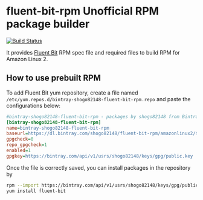 # fluent-bit-rpm Unofficial RPM package builder

[![Build Status](https://travis-ci.com/shogo82148/fluent-bit-rpm.svg?branch=master)](https://travis-ci.com/shogo82148/fluent-bit-rpm)

It provides [Fluent Bit](https://fluentbit.io/) RPM spec file and required files to build RPM for Amazon Linux 2.

## How to use prebuilt RPM

To add Fluent Bit yum repository, create a file named `/etc/yum.repos.d/bintray-shogo82148-fluent-bit-rpm.repo` and paste the configurations below:

```ini
#bintray-shogo82148-fluent-bit-rpm - packages by shogo82148 from Bintray
[bintray-shogo82148-fluent-bit-rpm]
name=bintray-shogo82148-fluent-bit-rpm
baseurl=https://dl.bintray.com/shogo82148/fluent-bit-rpm/amazonlinux2/$releasever/$basearch/
gpgcheck=0
repo_gpgcheck=1
enabled=1
gpgkey=https://bintray.com/api/v1/usrs/shogo82148/keys/gpg/public.key
```

Once the file is correctly saved, you can install packages in the repository by

```bash
rpm --import https://bintray.com/api/v1/usrs/shogo82148/keys/gpg/public.key
yum install fluent-bit
```
